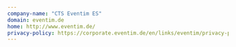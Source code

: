 ```yaml
---
company-name: "CTS Eventim ES"
domain: eventim.de
home: http://www.eventim.de/
privacy-policy: https://corporate.eventim.de/en/links/eventim/privacy-policy/
---
```




